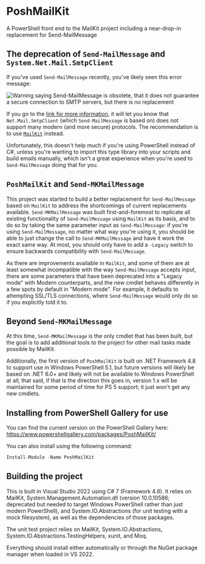 # PoshMailKit

A PowerShell front end to the MailKit project including a near-drop-in replacement for Send-MailMessage

## The deprecation of `Send-MailMessage` and `System.Net.Mail.SmtpClient`

If you've used `Send-MailMessage` recently, you've likely seen this error message:

![Warning saying Send-MailMessage is obsolete, that it does not guarantee a secure connection to SMTP servers, but there is no replacement](https://thepowershellbear.files.wordpress.com/2022/03/send-mailmessage-warning.png "Not sure why they didn't just fix it...")

If you go to the [link for more information](https://aka.ms/SendMailMessage), it will let you know that `Net.Mail.SmtpClient` (which `Send-MailMessage` is based on) does not support many modern (and more secure) protocols. The recommendation is to use [`MailKit`](https://github.com/jstedfast/MailKit) instead.

Unfortunately, this doesn't help much if you're using PowerShell instead of C#, unless you're wanting to import this type library into your scripts and build emails manually, which isn't a great experience when you're used to `Send-MailMessage` doing that for you.

## `PoshMailKit` and `Send-MKMailMessage`

This project was started to build a better replacement for `Send-MailMessage` based on `MailKit` to address the shortcomings of current replacements available. `Send-MKMailMessage` was built first-and-foremost to replicate all existing functionality of `Send-MailMessage` using `MailKit` as its basis, and to do so by taking the same parameter input as `Send-MailMessage`: if you're using `Send-MailMessage`, no matter what way you're using it, you should be able to just change the call to `Send-MKMailMessage` and have it work the exact same way. At most, you should only have to add a `-Legacy` switch to ensure backwards compatibility with `Send-MailMessage`.

As there are improvements available in `MailKit`, and some of them are at least somewhat incompatible with the way `Send-MailMessage` accepts input, there are some parameters that have been deprecated into a "Legacy mode" with Modern counterparts, and the new cmdlet behaves differently in a few spots by default in "Modern mode". For example, it defaults to attempting SSL/TLS connections, where `Send-MailMessage` would only do so if you explicitly told it to.

## Beyond `Send-MKMailMessage`

At this time, `Send-MKMailMessage` is the only cmdlet that has been built, but the goal is to add additional tools to the project for other mail tasks made possible by MailKit.

Additionally, the first version of `PoshMailKit` is built on .NET Framework 4.8 to support use in Windows PowerShell 5.1, but future versions will likely be based on .NET 6.0+ and likely will not be available to Windows PowerShell at all; that said, if that is the direction this goes in, version 1.x will be maintained for some period of time for PS 5 support; it just won't get any new cmdlets.

## Installing from PowerShell Gallery for use

You can find the current version on the PowerShell Gallery here: https://www.powershellgallery.com/packages/PoshMailKit/

You can also install using the following command:

```powershell
Install-Module -Name PoshMailKit
```

## Building the project

This is built in Visual Studio 2022 using C# 7 (Framework 4.8). It relies on MailKit, System.Management.Automation.dll (version 10.0.10586; deprecated but needed to target Windows PowerShell rather than just modern PowerShell), and System.IO.Abstractions (for unit testing with a mock filesystem), as well as the dependencies of those packages.

The unit test project relies on MailKit, System.IO.Abstractions, System.IO.Abstractions.TestingHelpers, xunit, and Moq.

Everything should install either automatically or through the NuGet package manager when loaded in VS 2022.
